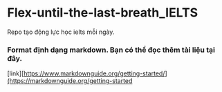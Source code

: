 # Flex-until-the-last-breath_IELTS
Repo tạo động lực học ielts mỗi ngày.
### Format định dạng markdown. Bạn có thể đọc thêm tài liệu tại đây.
[link][https://www.markdownguide.org/getting-started/](https://markdownguide.org/getting-started